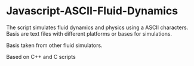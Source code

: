 # Javascript-ASCII-Fluid-Dynamics

The script simulates fluid dynamics and physics using a ASCII characters. Basis are text files with different platforms or bases for simulations. 

Basis taken from other fluid simulators.

Based on C++ and C scripts
